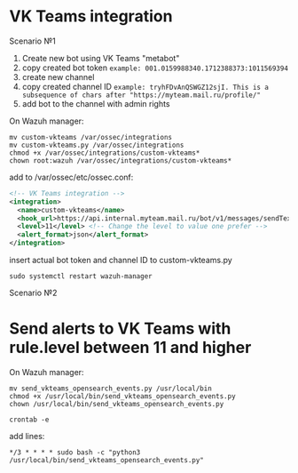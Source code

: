 # VK Teams integration
Scenario №1

1. Create new bot using VK Teams "metabot"
2. copy created bot token ```example: 001.0159988340.1712388373:1011569394```
3. create new channel
4. copy created channel ID ```example: tryhFDvAnQSWGZ12sjI. This is a subsequence of chars after "https://myteam.mail.ru/profile/" ```
5. add bot to the channel with admin rights
   
On Wazuh manager:
```
mv custom-vkteams /var/ossec/integrations
mv custom-vkteams.py /var/ossec/integrations
chmod +x /var/ossec/integrations/custom-vkteams*
chown root:wazuh /var/ossec/integrations/custom-vkteams*
```
add to /var/ossec/etc/ossec.conf:
```xml
<!-- VK Teams integration -->
<integration>
  <name>custom-vkteams</name>
  <hook_url>https://api.internal.myteam.mail.ru/bot/v1/messages/sendText</hook_url>
  <level>11</level> <!-- Change the level to value one prefer -->
  <alert_format>json</alert_format>
</integration>
```
insert actual bot token and channel ID to custom-vkteams.py
```
sudo systemctl restart wazuh-manager
```
Scenario №2
# Send alerts to VK Teams with rule.level between 11 and higher
On Wazuh manager:
```
mv send_vkteams_opensearch_events.py /usr/local/bin
chmod +x /usr/local/bin/send_vkteams_opensearch_events.py
chown /usr/local/bin/send_vkteams_opensearch_events.py
```
```
crontab -e
```
add lines:
```
*/3 * * * * sudo bash -c "python3 /usr/local/bin/send_vkteams_opensearch_events.py"
```
